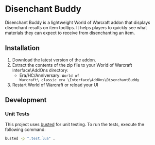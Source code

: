 # Disenchant Buddy

Disenchant Buddy is a lightweight World of Warcraft addon that displays disenchant results on item tooltips.
It helps players to quickly see what materials they can expect to receive from disenchanting an item.

## Installation

1. Download the latest version of the addon.
2. Extract the contents of the zip file to your World of Warcraft Interface\AddOns directory:
   - Era/HC/Anniversary: `World of Warcraft\_classic_era_\Interface\AddOns\DisenchantBuddy`
3. Restart World of Warcraft or reload your UI

## Development

### Unit Tests

This project uses [busted](https://github.com/lunarmodules/busted) for unit testing. To run the tests, execute the following command:

```sh
busted -p ".test.lua" .
```
